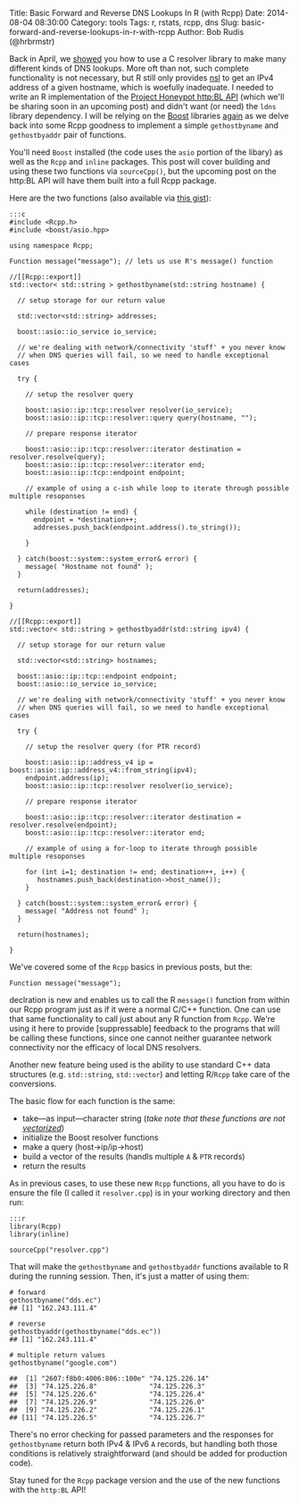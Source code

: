 Title: Basic Forward and Reverse DNS Lookups In R (with Rcpp)
Date: 2014-08-04 08:30:00
Category: tools
Tags: r, rstats, rcpp, dns
Slug: basic-forward-and-reverse-lookups-in-r-with-rcpp
Author: Bob Rudis (@hrbrmstr)

Back in April, we [showed](http://datadrivensecurity.info/blog/posts/2014/Apr/making-better-dns-txt-record-lookups-with-rcpp/) you how to use a C resolver library to make many different kinds of DNS lookups. More oft than not, such complete functionality is not necessary, but R still only provides [nsl](http://stat.ethz.ch/R-manual/R-devel/library/utils/html/nsl.html) to get an IPv4 address of a given hostname, which is woefully inadequate. I needed to write an R implementation of the [Project Honeypot http:BL API](https://www.projecthoneypot.org/httpbl.php) (which we'll be sharing soon in an upcoming post) and didn't want (or need) the `ldns` library dependency. I will be relying on the [Boost](http://www.boost.org/) libraries [again](http://datadrivensecurity.info/blog/posts/2014/May/speeding-up-ipv4-address-conversion-in-r/) as we delve back into some Rcpp goodness to implement a simple `gethostbyname` and `gethostbyaddr` pair of functions.

You'll need `Boost` installed (the code uses the `asio` portion of the libary) as well as the `Rcpp` and `inline` packages. This post will cover building and using these two functions via `sourceCpp()`, but the upcoming post on the http:BL API will have them built into a full Rcpp package.

Here are the two functions (also available via [this gist](https://gist.github.com/hrbrmstr/8c10e5ae313581dea023)):

    :::c
    #include <Rcpp.h>
    #include <boost/asio.hpp>

    using namespace Rcpp;

    Function message("message"); // lets us use R's message() function

    //[[Rcpp::export]]
    std::vector< std::string > gethostbyname(std::string hostname) {
  
      // setup storage for our return value

      std::vector<std::string> addresses;

      boost::asio::io_service io_service;
  
      // we're dealing with network/connectivity 'stuff' + you never know
      // when DNS queries will fail, so we need to handle exceptional cases
  
      try {
    
        // setup the resolver query
    
        boost::asio::ip::tcp::resolver resolver(io_service);
        boost::asio::ip::tcp::resolver::query query(hostname, "");
   
        // prepare response iterator
  
        boost::asio::ip::tcp::resolver::iterator destination = resolver.resolve(query);
        boost::asio::ip::tcp::resolver::iterator end;
        boost::asio::ip::tcp::endpoint endpoint;
    
        // example of using a c-ish while loop to iterate through possible multiple resoponses
    
        while (destination != end) {
          endpoint = *destination++;
          addresses.push_back(endpoint.address().to_string());
      
        }
    
      } catch(boost::system::system_error& error) {
        message( "Hostname not found" );
      }

      return(addresses);

    }

    //[[Rcpp::export]]
    std::vector< std::string > gethostbyaddr(std::string ipv4) {
  
      // setup storage for our return value
  
      std::vector<std::string> hostnames;
  
      boost::asio::ip::tcp::endpoint endpoint;
      boost::asio::io_service io_service;
  
      // we're dealing with network/connectivity 'stuff' + you never know
      // when DNS queries will fail, so we need to handle exceptional cases
  
      try {
    
        // setup the resolver query (for PTR record)
    
        boost::asio::ip::address_v4 ip = boost::asio::ip::address_v4::from_string(ipv4);    
        endpoint.address(ip);
        boost::asio::ip::tcp::resolver resolver(io_service);    
    
        // prepare response iterator
    
        boost::asio::ip::tcp::resolver::iterator destination = resolver.resolve(endpoint);
        boost::asio::ip::tcp::resolver::iterator end;
    
        // example of using a for-loop to iterate through possible multiple resoponses
    
        for (int i=1; destination != end; destination++, i++) {
           hostnames.push_back(destination->host_name());
        }
    
      } catch(boost::system::system_error& error) {
        message( "Address not found" );
      }
  
      return(hostnames);
  
    }

We've covered some of the `Rcpp` basics in previous posts, but the:

    Function message("message");
 
declration is new and enables us to call the R `message()` function from within our Rcpp program just as if it were a normal C/C++ function. One can use that same functionality to call just about any R function from `Rcpp`. We're using it here to provide [suppressable] feedback to the programs that will be calling these functions, since one cannot neither guarantee network connectivity nor the efficacy of local DNS resolvers.

Another new feature being used is the ability to use standard C++ data structures (e.g. `std::string`, `std::vector`) and letting R/`Rcpp` take care of the conversions.

The basic flow for each function is the same:

- take&mdash;as input&mdash;character string (<i>take note that these functions are not [vectorized](http://datadrivensecurity.info/blog/posts/2014/May/vectorizing-ipv4-address-conversions-part-2/)</i>)
- initialize the Boost resolver functions
- make a query (host&#8594;ip/ip&#8594;host)
- build a vector of the results (handls multiple `A` &amp; `PTR` records)
- return the results

As in previous cases, to use these new `Rcpp` functions, all you have to do is ensure the file (I called it `resolver.cpp`) is in your working directory and then run:

    :::r
    library(Rcpp)
    library(inline)

    sourceCpp("resolver.cpp")

That will make the `gethostbyname` and `gethostbyaddr` functions available to R during the running session. Then, it's just a matter of using them:

    # forward
    gethostbyname("dds.ec")
    ## [1] "162.243.111.4"
 
    # reverse
    gethostbyaddr(gethostbyname("dds.ec"))
    ## [1] "162.243.111.4"

    # multiple return values
    gethostbyname("google.com")

    ##  [1] "2607:f8b0:4006:806::100e" "74.125.226.14"           
    ##  [3] "74.125.226.8"             "74.125.226.3"            
    ##  [5] "74.125.226.6"             "74.125.226.4"            
    ##  [7] "74.125.226.9"             "74.125.226.0"            
    ##  [9] "74.125.226.2"             "74.125.226.1"            
    ## [11] "74.125.226.5"             "74.125.226.7" 

There's no error checking for passed parameters and the responses for `gethostbyname` return both IPv4 & IPv6 `A` records, but handling both those conditions is relatively straightforward (and should be added for production code).

Stay tuned for the `Rcpp` package version and the use of the new functions with the `http:BL` API!